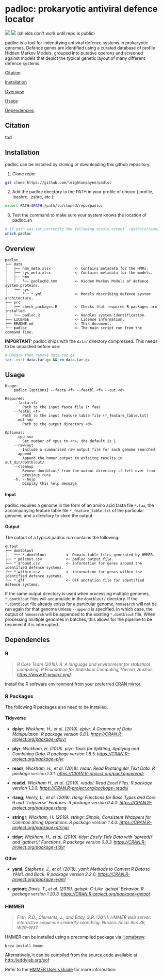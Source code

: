 # padloc: prokaryotic antiviral defence locator

<a href="https://github.com/leightonpayne/padloc/LICENSE" alt="Contributors"><img src="https://img.shields.io/github/license/leightonpayne/padloc" /></a> <a href="https://github.com/leightonpayne/padloc/" alt="Contributors"><img src="https://img.shields.io/github/last-commit/leightonpayne/padloc?label=last%20update" /></a> (shields don't work until repo is public)

padloc is a tool for indentifying antiviral defence systems in prokaryotic genomes. Defence genes are identified using a curated database of profile Hidden Markov Models, grouped into putative operons and screened against models that depict the typical genetic layout of many different defence systems.

[Citation](#citation)

[Installation](#installation)

[Overview](#overview)

[Usage](#usage)

[Dependencies](#dependencies)

## Citation <a name="citation"> </a>

tbd

## Installation <a name="installation"> </a>

padloc can be installed by cloning or downloading this github repository.

1. Clone repo:

```bash
git clone https://github.com/leightonpayne/padloc
```

2. Add the padloc directory to the PATH in your profile of choice (.profile, .bashrc, .zshrc, etc.):

```bash
export PATH=$PATH:/path/to/cloned/repo/padloc
```

3. Test the command to make sure your system knows the location of padloc.sh

```bash
# If path was set correctly the following should output `/path/to/repo/padloc/padloc`
which padloc
```

## Overview <a name="overview"> </a>

```
padloc
├── data
│   ├── hmm_meta.xlsx           <- Contains metadata for the HMMs.
│   ├── sys_meta.xlsx           <- Contains metadata for the models.
│   ├── hmm
│   │   └── padlocDB.hmm        <- Hidden Markov Models of defence system proteins.
│   └── sys
│       └── *.yml               <- Models describing defence system architecture.
├── src
│   ├── check_packages.R        <- Checks that required R packages are installed.
│   └── padloc.R                <- Handles system identification.
├── LICENSE                     <- License information.
├── README.md                   <- This document.
└── padloc                      <- The main script run from the command line.
```

**IMPORTANT:** padloc ships with the `data/` directory compressed. This needs to be unpacked before use:

```bash
# Unpack then remove data.tar.gz
tar -xvzf data.tar.gz && rm data.tar.gz
```

## Usage <a name="usage"> </a>

```
Usage: 
    padloc [options] --fasta <f> --featbl <f> --out <d>

Required:
    --fasta <f>     
        Path to the input fasta file (*.faa) 
    --featbl <f>    
        Path to the input feature table file (*_feature_table.txt) 
    --out <d>       
        Path to the output directory <d>

Optional:
    --cpu <n>       
        Set number of cpus to <n>, the default is 1
    --raw-out       
        Include a summarised raw output file for each genome searched
    --append        
        Append the hmmer output to exisitng results in out_dir/domtblout/
    --cleanup
        Remove domtblout/ from the output directory if left over from 
        previous runs
    -h, --help      
        Display this help message
```

#### Input

padloc requires a genome in the form of an amino acid fasta file `*.faa`, the accompanying feature table file `*_feature_table.txt` of the particular genome, and a directory to store the output.

#### Output

The output of a typical padloc run contains the following:

```
output
├── domtblout
│   └── *.domtblout         <- Domain table files generated by HMMER.
├── *_pdlcout.csv           <- padloc output file.
├── *_around.csv            <- information for genes around the identified defence systems.
├── *_within.csv            <- information for genes within the identified defence systems.
└── *.gff                   <- GFF anotation file for identified defence systems.
```

If the same output directory is used when processing multiple genomes, `*.domtblout` files will accumulate in the `domtblout/` directory. If the `*.domtblout` file already exists for a particular genome, `hmmsearch` will not be run again for that genome unless `--append` is specified. In which case, the output of `hmmsearch` will be appended to the existing `*.domtblout` file. When processing multiple genomes in batches, this allows for the pipeline to be resumed if it is interrupted.

## Dependencies <a name="dependencies"> </a>

### R

> *R Core Team (2018). R: A language and environment for statistical computing. R Foundation for Statistical Computing, Vienna, Austria. https://www.R-project.org/.*

Install the R software environment from your preferred [CRAN mirror](https://cran.r-project.org/mirrors.html).

### R Packages

The following R packages also need to be installed.

#### Tidyverse

- **dplyr**; *Wickham, H., et al. (2019). dplyr: A Grammar of Data Manipulation. R package version 0.8.1. https://CRAN.R-project.org/package=dplyr*

- **plyr**; *Wickham, H. (2019). plyr: Tools for Splitting, Applying and Combining Data. R package version 1.8.5. https://CRAN.R-project.org/package=plyr*

- **readr**; *Wickham, H., et al. (2018). readr: Read Rectangular Text Data. R package version 1.3.1. https://CRAN.R-project.org/package=readr*

- **readxl**; *Wickham H., et al. (2019). readxl: Read Excel Files. R package version 1.3.0. https://CRAN.R-project.org/package=readxl*

- **rlang**; *Henry, L., et al. (2019). rlang: Functions for Base Types and Core R and 'Tidyverse' Features. R package version 0.4.0. https://CRAN.R-project.org/package=rlang*

- **stringr**; *Wickham, H. (2019). stringr: Simple, Consistent Wrappers for Common String Operations. R package version 1.4.0. https://CRAN.R-project.org/package=stringr*

- **tidyr**; *Wickham, H., et al. (2019). tidyr: Easily Tidy Data with 'spread()' and 'gather()' Functions. R package version 0.8.3. https://CRAN.R-project.org/package=tidyr*

#### Other

- **yaml**; *Stephens, J., et al. (2018). yaml: Methods to Convert R Data to YAML and Back. R package version 2.2.0. https://CRAN.R-project.org/package=yaml*

- **getopt**; *Davis, T., et al. (2019). getopt: C-Like 'getopt' Behavior. R package version 1.20.3. https://CRAN.R-project.org/package=getopt*

### HMMER

> *Finn, R.D., Clements, J., and Eddy, S.R. (2011). HMMER web server: interactive sequence similarity searching. Nucleic Acids Res 39, W29–W37.*

HMMER can be installed using a precompiled package via [Homebrew](https://brew.sh/):

```bash
brew install hmmer
```

Alternatively, it can be compiled from the source code available at http://eddylab.org/sof

Refer to the [HMMER User's Guide](http://eddylab.org/software/hmmer/Userguide.pdf) for more information.
